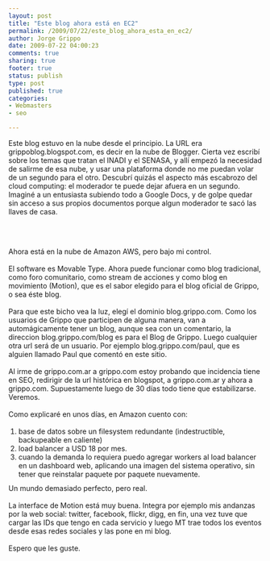 ```yaml
--- 
layout: post
title: "Este blog ahora está en EC2"
permalink: /2009/07/22/este_blog_ahora_esta_en_ec2/
author: Jorge Grippo
date: 2009-07-22 04:00:23
comments: true
sharing: true
footer: true
status: publish
type: post
published: true
categories: 
- Webmasters
- seo

---
```

<!-- 95 -->
Este blog estuvo en la nube desde el principio. La URL era grippoblog.blogspot.com, es decir en la nube de Blogger. Cierta vez escribí sobre los temas que tratan el INADI y el SENASA, y allí empezó la necesidad de salirme de esa nube, y usar una plataforma donde no me puedan volar de un segundo para el otro. Descubrí quizás el aspecto más escabrozo del cloud computing: el moderador te puede dejar afuera en un segundo. Imaginé a un entusiasta subiendo todo a Google Docs, y de golpe quedar sin acceso a sus propios documentos porque algun moderador te sacó las llaves de casa.<div><br /></div><div><br /></div>

<!--more-->
<div>Ahora está en la nube de Amazon AWS, pero bajo mi control.&nbsp;</div><div><br /></div><div>El software es Movable Type. Ahora puede funcionar como blog tradicional, como foro comunitario, como stream de acciones y como blog en movimiento (Motion), que es el sabor elegido para el blog oficial de Grippo, o sea éste blog.</div><div><br /></div><div>Para que este bicho vea la luz, elegí el dominio blog.grippo.com. Como los usuarios de Grippo que participen de alguna manera, van a automágicamente tener un blog, aunque sea con un comentario, la direccion blog.grippo.com/blog es para el Blog de Grippo. Luego cualquier otra url será de un usuario. Por ejemplo blog.grippo.com/paul, que es alguien llamado Paul que comentó en este sitio.</div><div><br /></div><div>Al irme de grippo.com.ar a grippo.com estoy probando que incidencia tiene en SEO, redirigir de la url histórica en blogspot, a grippo.com.ar y ahora a grippo.com. Supuestamente luego de 30 días todo tiene que estabilizarse. Veremos.</div><div><br /></div><div>Como explicaré en unos días, en Amazon cuento con:</div><div><br /></div><div><ol style="font-size:1em;font-weight:normal;list-style-type:decimal;list-style-position:outside;list-style-image:initial;background-repeat:repeat-y;border-color:initial;border-style:initial;border-width:0;margin:0 0 .75em 20px;padding:0;"><li style="font-size:1em;font-weight:normal;border-color:initial;border-style:initial;border-width:0;margin:0;padding:0;">base de datos sobre un filesystem redundante (indestructible, backupeable en caliente)</li><li style="font-size:1em;font-weight:normal;border-color:initial;border-style:initial;border-width:0;margin:0;padding:0;">load balancer a USD 18 por mes.</li><li style="font-size:1em;font-weight:normal;border-color:initial;border-style:initial;border-width:0;margin:0;padding:0;">cuando la demanda lo requiera puedo agregar workers al load balancer en un dashboard web, aplicando una imagen del sistema operativo, sin tener que reinstalar paquete por paquete nuevamente.&nbsp;</li></ol><div>Un mundo demasiado perfecto, pero real.</div><div><br /></div><div>La interface de Motion está muy buena. Integra por ejemplo mis andanzas por la web social: twitter, facebook, flickr, digg, en fin, una vez tuve que cargar las IDs que tengo en cada servicio y luego MT trae todos los eventos desde esas redes sociales y las pone en mi blog.</div><div><br /></div><div>Espero que les guste.</div><div><br /></div></div>


